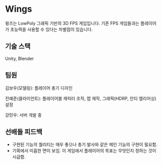 # Wings
윙즈는 LowPoly 그래픽 기반의 3D FPS 게임입니다.
기존 FPS 게임들과는 플레이어가 초능력을 사용할 수 있다는 차별점이 있습니다.

## 기술 스택
Unity, Blender

## 팀원
김보우(모델링): 플레이어 총기 디자인

진예준(클라이언트): 플레이어블 캐릭터 조작, 맵 제작, 그래픽(HDRP, 안티 앨리어싱) 설정

강민우: 서버 개발 중

## 선배들 피드백
- 구현된 기능의 퀄리티는 매우 좋으나 총기 발사와 같은 메인 기능의 구현이 필요함.
- 기획에서 미흡한 면이 보임. 이 게임에서 플레이어의 목표는 무엇인지 정하는 것이 시급함.
